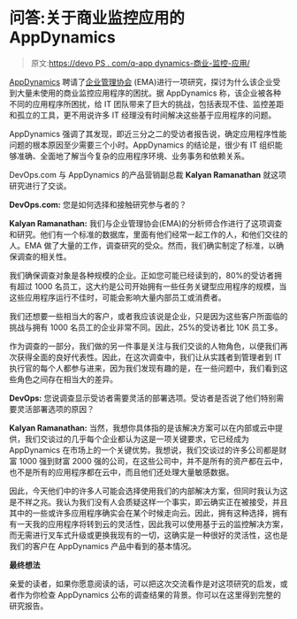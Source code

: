 # 问答:关于商业监控应用的 AppDynamics

> 原文:[https://devo PS . com/q-app dynamics-商业-监控-应用/](https://devops.com/q-appdynamics-commercial-monitoring-applications/)

[AppDynamics](https://www.appdynamics.com/) 聘请了[企业管理协会](http://www.enterprisemanagement.com/) (EMA)进行一项研究，探讨为什么该企业受到大量未使用的商业监控应用程序的困扰。据 AppDynamics 称，该企业被各种不同的应用程序所困扰，给 IT 团队带来了巨大的挑战，包括表现不佳、监控差距和孤立的工具，更不用说许多 IT 经理没有时间解决这些基于应用程序的问题。

AppDynamics 强调了其发现，即近三分之二的受访者报告说，确定应用程序性能问题的根本原因至少需要三个小时。AppDynamics 的结论是，很少有 IT 组织能够准确、全面地了解当今复杂的应用程序环境、业务事务和依赖关系。

DevOps.com 与 AppDynamics 的产品营销副总裁 **Kalyan Ramanathan** 就这项研究进行了交谈。

**DevOps.com:** 您是如何选择和接触研究参与者的？

**Kalyan Ramanathan:** 我们与企业管理协会(EMA)的分析师合作进行了这项调查和研究。他们有一个标准的数据库，里面有他们经常一起工作的人，和他们交往的人。EMA 做了大量的工作，调查研究的受众。然而，我们确实制定了标准，以确保调查的相关性。

我们确保调查对象是各种规模的企业。正如您可能已经读到的，80%的受访者拥有超过 1000 名员工，这大约是公司开始拥有一些任务关键型应用程序的规模，当这些应用程序运行不佳时，可能会影响大量内部员工或消费者。

我们还想要一些相当大的客户，或者我应该说是企业，只是因为这些客户所面临的挑战与拥有 1000 名员工的企业非常不同。因此，25%的受访者比 10K 员工多。

作为调查的一部分，我们做的另一件事是关注与我们交谈的人物角色，以便我们再次获得全面的良好代表性。因此，在这次调查中，我们让从实践者到管理者到 IT 执行官的每个人都参与进来，因为我们发现有趣的是，在一些问题中，我们看到这些角色之间存在相当大的差异。

**DevOps:** 您说调查显示受访者需要灵活的部署选项。受访者是否说了他们特别需要灵活部署选项的原因？

**Kalyan Ramanathan:** 当然，我想你具体指的是该解决方案可以在内部或云中提供，我们交谈过的几乎每个企业都认为这是一项关键要求，它已经成为 AppDynamics 在市场上的一个关键优势。我想说，我们交谈过的许多公司都是财富 1000 强到财富 2000 强的公司，在这些公司中，并不是所有的资产都在云中，也不是所有的应用程序都在云中，而且他们还处理大量敏感数据。

因此，今天他们中的许多人可能会选择使用我们的内部解决方案，但同时我认为这是不祥之兆。我认为我们没有人会质疑这样一个事实，即云确实正在被接受，并且其中的一些或许多应用程序确实会在某个时候走向云。因此，拥有这种选择，拥有有一天我的应用程序将转到云的灵活性，因此我可以使用基于云的监控解决方案，而无需进行叉车式升级或更换我现有的一切，这确实是一种很好的灵活性，这也是我们的客户在 AppDynamics 产品中看到的基本情况。

**最终想法**

亲爱的读者，如果你愿意阅读的话，可以把这次交流看作是对这项研究的启发，或者作为你检查 AppDynamics 公布的调查结果的背景。你可以在这里得到完整的研究报告。